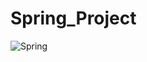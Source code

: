 # Spring_Project

![Spring](http://www.w3.org/2000/svg?style=for-the-badge&logo=spring&logoColor=white)

